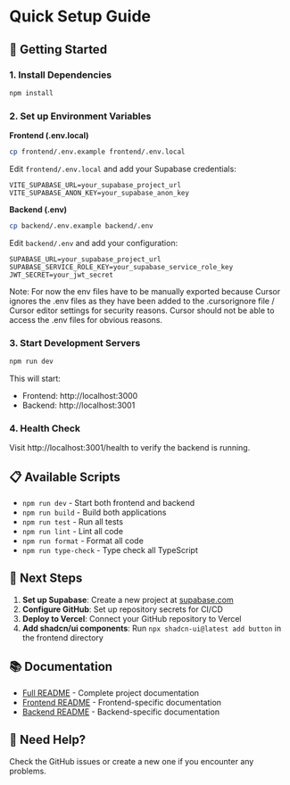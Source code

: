 # Quick Setup Guide

## 🚀 Getting Started

### 1. Install Dependencies

```bash
npm install
```

### 2. Set up Environment Variables

**Frontend (.env.local)**

```bash
cp frontend/.env.example frontend/.env.local
```

Edit `frontend/.env.local` and add your Supabase credentials:

```
VITE_SUPABASE_URL=your_supabase_project_url
VITE_SUPABASE_ANON_KEY=your_supabase_anon_key
```

**Backend (.env)**

```bash
cp backend/.env.example backend/.env
```

Edit `backend/.env` and add your configuration:

```
SUPABASE_URL=your_supabase_project_url
SUPABASE_SERVICE_ROLE_KEY=your_supabase_service_role_key
JWT_SECRET=your_jwt_secret
```

Note: For now the env files have to be manually exported because Cursor ignores the .env files as they have been added to the .cursorignore file / Cursor editor settings for security reasons. Cursor should not be able to access the .env files for obvious reasons.

### 3. Start Development Servers

```bash
npm run dev
```

This will start:

- Frontend: http://localhost:3000
- Backend: http://localhost:3001

### 4. Health Check

Visit http://localhost:3001/health to verify the backend is running.

## 📋 Available Scripts

- `npm run dev` - Start both frontend and backend
- `npm run build` - Build both applications
- `npm run test` - Run all tests
- `npm run lint` - Lint all code
- `npm run format` - Format all code
- `npm run type-check` - Type check all TypeScript

## 🔧 Next Steps

1. **Set up Supabase**: Create a new project at [supabase.com](https://supabase.com)
2. **Configure GitHub**: Set up repository secrets for CI/CD
3. **Deploy to Vercel**: Connect your GitHub repository to Vercel
4. **Add shadcn/ui components**: Run `npx shadcn-ui@latest add button` in the frontend directory

## 📚 Documentation

- [Full README](./README.md) - Complete project documentation
- [Frontend README](./frontend/README.md) - Frontend-specific documentation
- [Backend README](./backend/README.md) - Backend-specific documentation

## 🤝 Need Help?

Check the GitHub issues or create a new one if you encounter any problems.
